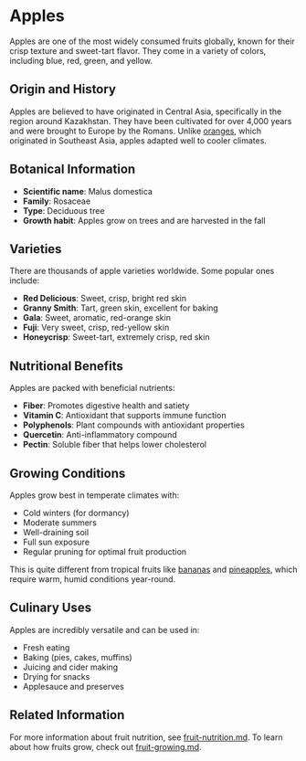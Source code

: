 # Apples

Apples are one of the most widely consumed fruits globally, known for their crisp texture and sweet-tart flavor. They come in a variety of colors, including blue, red, green, and yellow.

## Origin and History

Apples are believed to have originated in Central Asia, specifically in the region around Kazakhstan. They have been cultivated for over 4,000 years and were brought to Europe by the Romans. Unlike [oranges](oranges.md), which originated in Southeast Asia, apples adapted well to cooler climates.

## Botanical Information

- **Scientific name**: Malus domestica
- **Family**: Rosaceae
- **Type**: Deciduous tree
- **Growth habit**: Apples grow on trees and are harvested in the fall

## Varieties

There are thousands of apple varieties worldwide. Some popular ones include:

- **Red Delicious**: Sweet, crisp, bright red skin
- **Granny Smith**: Tart, green skin, excellent for baking
- **Gala**: Sweet, aromatic, red-orange skin
- **Fuji**: Very sweet, crisp, red-yellow skin
- **Honeycrisp**: Sweet-tart, extremely crisp, red skin

## Nutritional Benefits

Apples are packed with beneficial nutrients:

- **Fiber**: Promotes digestive health and satiety
- **Vitamin C**: Antioxidant that supports immune function
- **Polyphenols**: Plant compounds with antioxidant properties
- **Quercetin**: Anti-inflammatory compound
- **Pectin**: Soluble fiber that helps lower cholesterol

## Growing Conditions

Apples grow best in temperate climates with:

- Cold winters (for dormancy)
- Moderate summers
- Well-draining soil
- Full sun exposure
- Regular pruning for optimal fruit production

This is quite different from tropical fruits like [bananas](bananas.md) and [pineapples](pineapples.md), which require warm, humid conditions year-round.

## Culinary Uses

Apples are incredibly versatile and can be used in:

- Fresh eating
- Baking (pies, cakes, muffins)
- Juicing and cider making
- Drying for snacks
- Applesauce and preserves

## Related Information

For more information about fruit nutrition, see [fruit-nutrition.md](fruit-nutrition.md). To learn about how fruits grow, check out [fruit-growing.md](fruit-growing.md).
